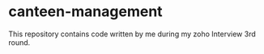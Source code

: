 # canteen-management
This repository contains code written by me during my zoho Interview 3rd round.
